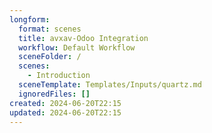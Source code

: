 ```yaml
---
longform:
  format: scenes
  title: avxav-Odoo Integration
  workflow: Default Workflow
  sceneFolder: /
  scenes:
    - Introduction
  sceneTemplate: Templates/Inputs/quartz.md
  ignoredFiles: []
created: 2024-06-20T22:15
updated: 2024-06-20T22:15
---
```

